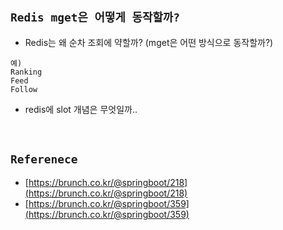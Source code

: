 ## `Redis mget은 어떻게 동작할까?`

- Redis는 왜 순차 조회에 약할까? (mget은 어떤 방식으로 동작할까?)

```
예)
Ranking
Feed
Follow
```

- redis에 slot 개념은 무엇일까..

<br>

## `Referenece`

- [https://brunch.co.kr/@springboot/218](https://brunch.co.kr/@springboot/218)
- [https://brunch.co.kr/@springboot/359](https://brunch.co.kr/@springboot/359)